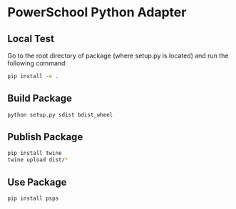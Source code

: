 # PowerSchool Python Adapter


## Local Test

Go to the root directory of package (where setup.py is located) and run the following command:

```bash
pip install -e .
```
## Build Package

```bash
python setup.py sdist bdist_wheel
```

## Publish Package

```bash
pip install twine
twine upload dist/*
```

## Use Package

```bash
pip install psps
```